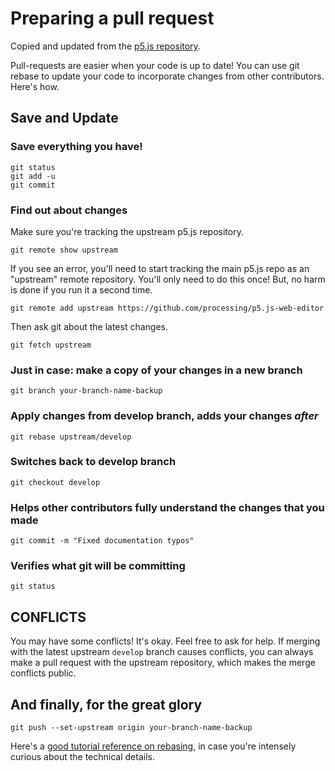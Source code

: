 # Preparing a pull request

Copied and updated from the [p5.js repository](https://github.com/processing/p5.js).

Pull-requests are easier when your code is up to date! You can use git rebase to update your code to incorporate changes from other contributors. Here's how.

## Save and Update

### Save everything you have!
    git status
    git add -u
    git commit


### Find out about changes
Make sure you're tracking the upstream p5.js repository.

    git remote show upstream

If you see an error, you'll need to start tracking the main p5.js repo as an "upstream" remote repository. You'll only need to do this once! But, no harm is done if you run it a second time.

    git remote add upstream https://github.com/processing/p5.js-web-editor

Then ask git about the latest changes.

    git fetch upstream

### Just in case: make a copy of your changes in a new branch
    git branch your-branch-name-backup

### Apply changes from develop branch, adds your changes *after*
    git rebase upstream/develop

### Switches back to develop branch
    git checkout develop

### Helps other contributors fully understand the changes that you made
    git commit -m "Fixed documentation typos"   

### Verifies what git will be committing  
    git status       

## CONFLICTS
You may have some conflicts! It's okay. Feel free to ask for help. If merging with the latest upstream `develop` branch causes conflicts, you can always make a pull request with the upstream repository, which makes the merge conflicts public.

## And finally, for the great glory
    git push --set-upstream origin your-branch-name-backup

Here's a [good tutorial reference on rebasing](https://www.atlassian.com/git/tutorials/merging-vs-rebasing), in case you're intensely curious about the technical details. 
